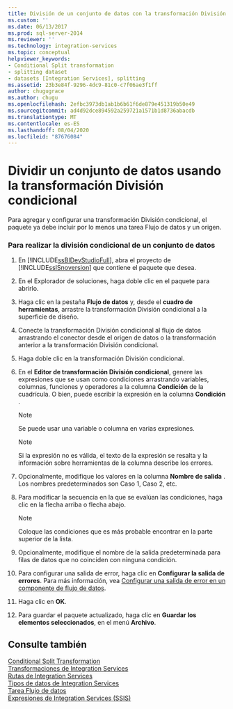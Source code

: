```yaml
---
title: División de un conjunto de datos con la transformación División condicional | Microsoft Docs
ms.custom: ''
ms.date: 06/13/2017
ms.prod: sql-server-2014
ms.reviewer: ''
ms.technology: integration-services
ms.topic: conceptual
helpviewer_keywords:
- Conditional Split transformation
- splitting dataset
- datasets [Integration Services], splitting
ms.assetid: 23b3e84f-9296-4dc9-81c0-c7f06ae3f1ff
author: chugugrace
ms.author: chugu
ms.openlocfilehash: 2efbc3973db1ab1b6b61f6de879e451319b50e49
ms.sourcegitcommit: ad4d92dce894592a259721a1571b1d8736abacdb
ms.translationtype: MT
ms.contentlocale: es-ES
ms.lasthandoff: 08/04/2020
ms.locfileid: "87676084"
---
```

# <a name="split-a-dataset-by-using-the-conditional-split-transformation"></a>Dividir un conjunto de datos usando la transformación División condicional
  Para agregar y configurar una transformación División condicional, el paquete ya debe incluir por lo menos una tarea Flujo de datos y un origen.  
  
### <a name="to-conditionally-split-a-dataset"></a>Para realizar la división condicional de un conjunto de datos  
  
1.  En [!INCLUDE[ssBIDevStudioFull](../../../includes/ssbidevstudiofull-md.md)], abra el proyecto de [!INCLUDE[ssISnoversion](../../../includes/ssisnoversion-md.md)] que contiene el paquete que desea.  
  
2.  En el Explorador de soluciones, haga doble clic en el paquete para abrirlo.  
  
3.  Haga clic en la pestaña **Flujo de datos** y, desde el **cuadro de herramientas**, arrastre la transformación División condicional a la superficie de diseño.  
  
4.  Conecte la transformación División condicional al flujo de datos arrastrando el conector desde el origen de datos o la transformación anterior a la transformación División condicional.  
  
5.  Haga doble clic en la transformación División condicional.  
  
6.  En el **Editor de transformación División condicional**, genere las expresiones que se usan como condiciones arrastrando variables, columnas, funciones y operadores a la columna **Condición** de la cuadrícula. O bien, puede escribir la expresión en la columna **Condición** .  
  
    > [!NOTE]  
    >  Se puede usar una variable o columna en varias expresiones.  
  
    > [!NOTE]  
    >  Si la expresión no es válida, el texto de la expresión se resalta y la información sobre herramientas de la columna describe los errores.  
  
7.  Opcionalmente, modifique los valores en la columna **Nombre de salida** . Los nombres predeterminados son Caso 1, Caso 2, etc.  
  
8.  Para modificar la secuencia en la que se evalúan las condiciones, haga clic en la flecha arriba o flecha abajo.  
  
    > [!NOTE]  
    >  Coloque las condiciones que es más probable encontrar en la parte superior de la lista.  
  
9. Opcionalmente, modifique el nombre de la salida predeterminada para filas de datos que no coinciden con ninguna condición.  
  
10. Para configurar una salida de error, haga clic en **Configurar la salida de errores**. Para más información, vea [Configurar una salida de error en un componente de flujo de datos](../../configure-an-error-output-in-a-data-flow-component.md).  
  
11. Haga clic en **OK**.  
  
12. Para guardar el paquete actualizado, haga clic en **Guardar los elementos seleccionados**, en el menú **Archivo**.  
  
## <a name="see-also"></a>Consulte también  
 [Conditional Split Transformation](conditional-split-transformation.md)   
 [Transformaciones de Integration Services](integration-services-transformations.md)   
 [Rutas de Integration Services](../integration-services-paths.md)   
 [Tipos de datos de Integration Services](../integration-services-data-types.md)   
 [Tarea Flujo de datos](../../control-flow/data-flow-task.md)   
 [Expresiones de Integration Services &#40;SSIS&#41;](../../expressions/integration-services-ssis-expressions.md)  
  
  
